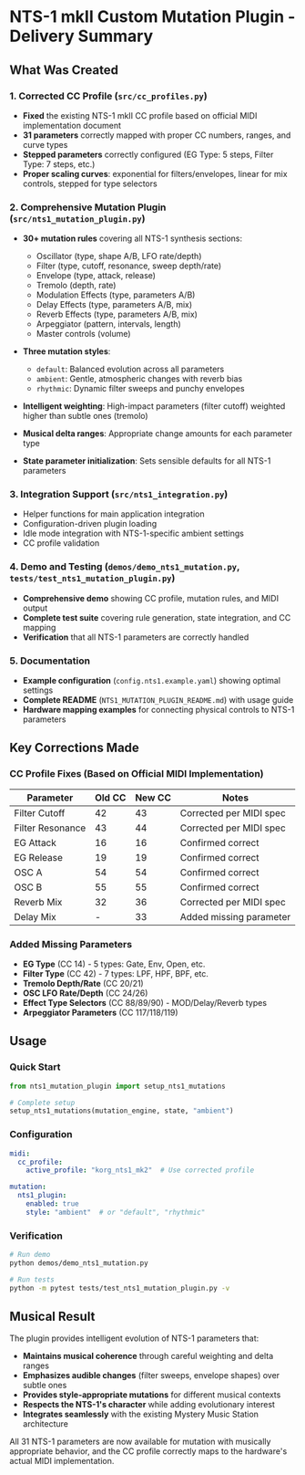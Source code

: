 # NTS-1 mkII Custom Mutation Plugin - Delivery Summary

## What Was Created

### 1. Corrected CC Profile (`src/cc_profiles.py`)
- **Fixed** the existing NTS-1 mkII CC profile based on official MIDI implementation document
- **31 parameters** correctly mapped with proper CC numbers, ranges, and curve types
- **Stepped parameters** correctly configured (EG Type: 5 steps, Filter Type: 7 steps, etc.)
- **Proper scaling curves**: exponential for filters/envelopes, linear for mix controls, stepped for type selectors

### 2. Comprehensive Mutation Plugin (`src/nts1_mutation_plugin.py`)
- **30+ mutation rules** covering all NTS-1 synthesis sections:
  - Oscillator (type, shape A/B, LFO rate/depth)
  - Filter (type, cutoff, resonance, sweep depth/rate)  
  - Envelope (type, attack, release)
  - Tremolo (depth, rate)
  - Modulation Effects (type, parameters A/B)
  - Delay Effects (type, parameters A/B, mix)
  - Reverb Effects (type, parameters A/B, mix)
  - Arpeggiator (pattern, intervals, length)
  - Master controls (volume)

- **Three mutation styles**:
  - `default`: Balanced evolution across all parameters
  - `ambient`: Gentle, atmospheric changes with reverb bias
  - `rhythmic`: Dynamic filter sweeps and punchy envelopes

- **Intelligent weighting**: High-impact parameters (filter cutoff) weighted higher than subtle ones (tremolo)
- **Musical delta ranges**: Appropriate change amounts for each parameter type
- **State parameter initialization**: Sets sensible defaults for all NTS-1 parameters

### 3. Integration Support (`src/nts1_integration.py`)
- Helper functions for main application integration
- Configuration-driven plugin loading
- Idle mode integration with NTS-1-specific ambient settings
- CC profile validation

### 4. Demo and Testing (`demos/demo_nts1_mutation.py`, `tests/test_nts1_mutation_plugin.py`)
- **Comprehensive demo** showing CC profile, mutation rules, and MIDI output
- **Complete test suite** covering rule generation, state integration, and CC mapping
- **Verification** that all NTS-1 parameters are correctly handled

### 5. Documentation
- **Example configuration** (`config.nts1.example.yaml`) showing optimal settings
- **Complete README** (`NTS1_MUTATION_PLUGIN_README.md`) with usage guide
- **Hardware mapping examples** for connecting physical controls to NTS-1 parameters

## Key Corrections Made

### CC Profile Fixes (Based on Official MIDI Implementation)
| Parameter | Old CC | New CC | Notes |
|-----------|--------|--------|-------|
| Filter Cutoff | 42 | 43 | Corrected per MIDI spec |
| Filter Resonance | 43 | 44 | Corrected per MIDI spec |
| EG Attack | 16 | 16 | Confirmed correct |
| EG Release | 19 | 19 | Confirmed correct |
| OSC A | 54 | 54 | Confirmed correct |
| OSC B | 55 | 55 | Confirmed correct |
| Reverb Mix | 32 | 36 | Corrected per MIDI spec |
| Delay Mix | - | 33 | Added missing parameter |

### Added Missing Parameters
- **EG Type** (CC 14) - 5 types: Gate, Env, Open, etc.
- **Filter Type** (CC 42) - 7 types: LPF, HPF, BPF, etc. 
- **Tremolo Depth/Rate** (CC 20/21)
- **OSC LFO Rate/Depth** (CC 24/26)
- **Effect Type Selectors** (CC 88/89/90) - MOD/Delay/Reverb types
- **Arpeggiator Parameters** (CC 117/118/119)

## Usage

### Quick Start
```python
from nts1_mutation_plugin import setup_nts1_mutations

# Complete setup
setup_nts1_mutations(mutation_engine, state, "ambient")
```

### Configuration
```yaml
midi:
  cc_profile:
    active_profile: "korg_nts1_mk2"  # Use corrected profile

mutation:
  nts1_plugin:
    enabled: true
    style: "ambient"  # or "default", "rhythmic"
```

### Verification
```bash
# Run demo
python demos/demo_nts1_mutation.py

# Run tests  
python -m pytest tests/test_nts1_mutation_plugin.py -v
```

## Musical Result

The plugin provides intelligent evolution of NTS-1 parameters that:
- **Maintains musical coherence** through careful weighting and delta ranges
- **Emphasizes audible changes** (filter sweeps, envelope shapes) over subtle ones
- **Provides style-appropriate mutations** for different musical contexts
- **Respects the NTS-1's character** while adding evolutionary interest
- **Integrates seamlessly** with the existing Mystery Music Station architecture

All 31 NTS-1 parameters are now available for mutation with musically appropriate behavior, and the CC profile correctly maps to the hardware's actual MIDI implementation.
